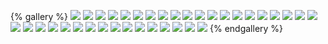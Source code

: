 {% gallery %}
![](./life/1.jpg)
![](./life/2.jpg)
![](./life/3.jpg)
![](./life/4.jpg)
![](./life/5.jpg)
![](./life/6.jpg)
![](./life/7.jpg)
![](./life/8.jpg)
![](./life/9.jpg)
![](./life/10.jpg)
![](./life/11.jpg)
![](./life/12.jpg)
![](./life/13.jpg)
![](./life/14.jpg)
![](./life/15.jpg)
![](./life/16.jpg)
![](./life/17.jpg)
![](./life/18.jpg)
![](./life/19.jpg)
![](./life/20.jpg)
![](./life/21.jpg)
![](./life/22.jpg)
![](./life/23.jpg)
![](./life/24.jpg)
![](./life/25.jpg)
![](./life/27.jpg)
![](./life/28.jpg)
![](./life/29.jpg)
![](./life/30.jpg)
![](./life/31.jpg)
![](./life/32.jpg)
![](./life/33.jpg)
![](./life/34.jpg)
![](./life/35.jpg)
![](./life/36.jpg)
![](./life/37.jpg)
{% endgallery %}
